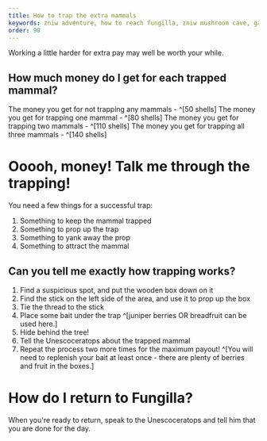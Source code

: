 ```yaml
---
title: How to trap the extra mammals
keywords: zniw adventure, how to reach fungilla, zniw mushroom cave, games with mushrooms
order: 90
---
```


Working a little harder for extra pay may well be worth your while.

## How much money do I get for each trapped mammal?

The money you get for not trapping any mammals - ^[50 shells]
The money you get for trapping one mammal - ^[80 shells]
The money you get for trapping two mammals - ^[110 shells]
The money you get for trapping all three mammals - ^[140 shells]

# Ooooh, money! Talk me through the trapping!
You need a few things for a successful trap:
1) Something to keep the mammal trapped
2) Something to prop up the trap
3) Something to yank away the prop
4) Something to attract the mammal

## Can you tell me exactly how trapping works?
1) Find a suspicious spot, and put the wooden box down on it
2) Find the stick on the left side of the area, and use it to prop up the box
3) Tie the thread to the stick
4) Place some bait under the trap ^[juniper berries OR breadfruit can be used here.]
5) Hide behind the tree!
6) Tell the Unescoceratops about the trapped mammal
7) Repeat the process two more times for the maximum payout! ^[You will need to replenish your bait at least once - there are plenty of berries and fruit in the boxes.]

# How do I return to Fungilla?
When you're ready to return, speak to the Unescoceratops and tell him that you are done for the day.